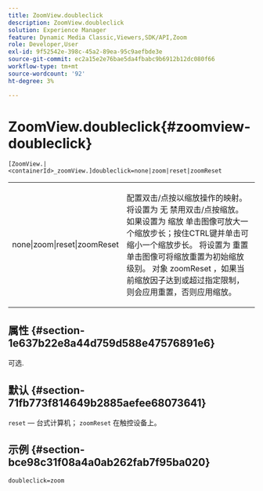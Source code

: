 ```yaml
---
title: ZoomView.doubleclick
description: ZoomView.doubleclick
solution: Experience Manager
feature: Dynamic Media Classic,Viewers,SDK/API,Zoom
role: Developer,User
exl-id: 9f52542e-398c-45a2-89ea-95c9aefbde3e
source-git-commit: ec2a15e2e76bae5da4fbabc9b6912b12dc080f66
workflow-type: tm+mt
source-wordcount: '92'
ht-degree: 3%

---
```


# ZoomView.doubleclick{#zoomview-doubleclick}

`[ZoomView.|<containerId>_zoomView.]doubleclick=none|zoom|reset|zoomReset`

<table id="table_E314540D347D47699C04EB80D20C0721"> 
 <tbody> 
  <tr> 
   <td colname="col1"> <p> <span class="codeph"> none|zoom|reset|zoomReset </span> </p> </td> 
   <td colname="col2"> <p> 配置双击/点按以缩放操作的映射。 将设置为 <span class="codeph"> 无 </span> 禁用双击/点按缩放。 如果设置为 <span class="codeph"> 缩放 </span> 单击图像可放大一个缩放步长；按住CTRL键并单击可缩小一个缩放步长。 将设置为 <span class="codeph"> 重置 </span> 单击图像可将缩放重置为初始缩放级别。 对象 <span class="codeph"> zoomReset </span>，如果当前缩放因子达到或超过指定限制，则会应用重置，否则应用缩放。 </p> </td> 
  </tr> 
 </tbody> 
</table>

## 属性 {#section-1e637b22e8a44d759d588e47576891e6}

可选.

## 默认 {#section-71fb773f814649b2885aefee68073641}

`reset`  — 台式计算机； `zoomReset` 在触控设备上。

## 示例 {#section-bce98c31f08a4a0ab262fab7f95ba020}

`doubleclick=zoom`
